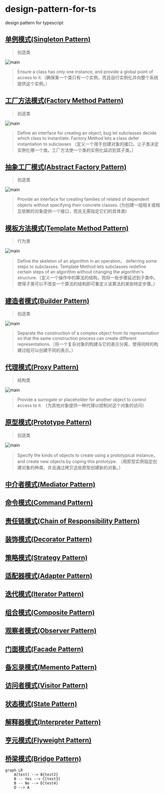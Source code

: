 # design-pattern-for-ts
design pattern for typescript

## [单例模式(Singleton Pattern)](./src/1.singleton-pattern)

> 创造类

![main](./assets/singleton-pattern/main.png)

> Ensure a class has only one instance, and provide a global point of access to it.（确保某一个类只有一个实例，而且自行实例化并向整个系统提供这个实例。）


## [工厂方法模式(Factory Method Pattern)](./src/2.factory-method-pattern)

> 创造类

![main](./assets/factory-method-pattern/main.png)

> Define an interface for creating an object, bug let subclasses decide which class to instantiate. Factory Method lets a class defer instantiation to subclasses （定义一个用于创建对象的接口，让子类决定实例化哪一个类。工厂方法使一个类的实例化延迟到其子类。）


## [抽象工厂模式(Abstract Factory Pattern)](./src/3.abstract-factory-pattern)

> 创造类

![main](./assets/abstract-factory-pattern/3.png)

> Provide an interface for creating families of related of dependent objects without specifying their concrete classes. (为创建一组相关或相互依赖的对象提供一个接口，而且无需指定它们的具体类)


## [模板方法模式(Template Method Pattern)](./src/4.template-method-pattern)

>行为类

![main](./assets/template-method-pattern/main.png)

> Define the skeleton of an algorithm in an operation， deferring some steps to subclasses. Template Method lets subclasses redefine certain steps of an algorithm without changing the algorithm's structure.（定义一个操作中的算法的结构，而将一些步骤延迟到子类中。使得子类可以不改变一个算法的结构即可重定义该算法的某些特定步骤。）


## [建造者模式(Builder Pattern)](./src/5.builder-pattern)

> 创造类

![main](./assets/builder-pattern/main.png)

> Separate the construction of a complex object from its representation so that the same construction process can create different representations.（将一个复杂对象的构建与它的表示分离，使得同样的构建过程可以创建不同的表示。）



## [代理模式(Proxy Pattern)](./src/6.proxy-pattern)

> 结构类

![main](./assets/proxy-pattern/main.png)

> Provide a surrogate or placeholder for another object to control access to it. （为其他对象提供一种代理以控制对这个对象的访问）

## [原型模式(Prototype Pattern)](./src/7.prototype-pattern)

> 创造类

![main](./assets/prototype-pattern/main.png)

> Specify the kinds of objects to create using a prototypical instance，and create new objects by coping this prototype. （用原型实例指定创建对象的种类，并且通过拷贝这些原型创建新的对象。）


## [中介者模式(Mediator Pattern)]()



## [命令模式(Command Pattern)]()



## [责任链模式(Chain of Responsibility Pattern)]()



## [装饰模式(Decorator Pattern)]()



## [策略模式(Strategy Pattern)]()



## [适配器模式(Adapter Pattern)]()



## [迭代模式(Iterator Pattern)]()



## [组合模式(Composite Pattern)]()



## [观察者模式(Observer Pattern)]()



## [门面模式(Facade Pattern)]()



## [备忘录模式(Memento Pattern)]()



## [访问者模式(Visitor Pattern)]()



## [状态模式(State Pattern)]()



## [解释器模式(Interpreter Pattern)]()



## [亨元模式(Flyweight Pattern)]()



## [桥梁模式(Bridge Pattern)]()


```mermaid
graph LR
    A[test] --> B{test2}
    B -- Yes --> C[test3]
    B -- No --> D[test4]
    D --> A
```
